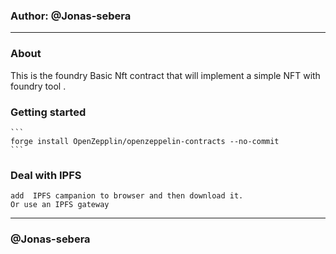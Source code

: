 ### Author: @Jonas-sebera
<hr>

### About
This is the foundry Basic Nft contract that will implement a simple NFT with foundry tool .

### Getting started
    ```
    forge install OpenZepplin/openzeppelin-contracts --no-commit
    ```

### Deal with IPFS
    add  IPFS campanion to browser and then download it.
    Or use an IPFS gateway

<hr>

### @Jonas-sebera